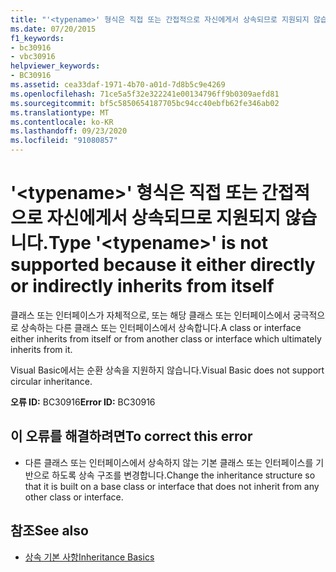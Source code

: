 ```yaml
---
title: "'<typename>' 형식은 직접 또는 간접적으로 자신에게서 상속되므로 지원되지 않습니다."
ms.date: 07/20/2015
f1_keywords:
- bc30916
- vbc30916
helpviewer_keywords:
- BC30916
ms.assetid: cea33daf-1971-4b70-a01d-7d8b5c9e4269
ms.openlocfilehash: 71ce5a5f32e322241e00134796ff9b0309aefd81
ms.sourcegitcommit: bf5c5850654187705bc94cc40ebfb62fe346ab02
ms.translationtype: MT
ms.contentlocale: ko-KR
ms.lasthandoff: 09/23/2020
ms.locfileid: "91080857"
---
```

# <a name="type-typename-is-not-supported-because-it-either-directly-or-indirectly-inherits-from-itself"></a><span data-ttu-id="f8a9b-102">'\<typename>' 형식은 직접 또는 간접적으로 자신에게서 상속되므로 지원되지 않습니다.</span><span class="sxs-lookup"><span data-stu-id="f8a9b-102">Type '\<typename>' is not supported because it either directly or indirectly inherits from itself</span></span>

<span data-ttu-id="f8a9b-103">클래스 또는 인터페이스가 자체적으로, 또는 해당 클래스 또는 인터페이스에서 궁극적으로 상속하는 다른 클래스 또는 인터페이스에서 상속합니다.</span><span class="sxs-lookup"><span data-stu-id="f8a9b-103">A class or interface either inherits from itself or from another class or interface which ultimately inherits from it.</span></span>  
  
 <span data-ttu-id="f8a9b-104">Visual Basic에서는 순환 상속을 지원하지 않습니다.</span><span class="sxs-lookup"><span data-stu-id="f8a9b-104">Visual Basic does not support circular inheritance.</span></span>  
  
 <span data-ttu-id="f8a9b-105">**오류 ID:** BC30916</span><span class="sxs-lookup"><span data-stu-id="f8a9b-105">**Error ID:** BC30916</span></span>  
  
## <a name="to-correct-this-error"></a><span data-ttu-id="f8a9b-106">이 오류를 해결하려면</span><span class="sxs-lookup"><span data-stu-id="f8a9b-106">To correct this error</span></span>  
  
- <span data-ttu-id="f8a9b-107">다른 클래스 또는 인터페이스에서 상속하지 않는 기본 클래스 또는 인터페이스를 기반으로 하도록 상속 구조를 변경합니다.</span><span class="sxs-lookup"><span data-stu-id="f8a9b-107">Change the inheritance structure so that it is built on a base class or interface that does not inherit from any other class or interface.</span></span>  
  
## <a name="see-also"></a><span data-ttu-id="f8a9b-108">참조</span><span class="sxs-lookup"><span data-stu-id="f8a9b-108">See also</span></span>

- [<span data-ttu-id="f8a9b-109">상속 기본 사항</span><span class="sxs-lookup"><span data-stu-id="f8a9b-109">Inheritance Basics</span></span>](../programming-guide/language-features/objects-and-classes/inheritance-basics.md)
